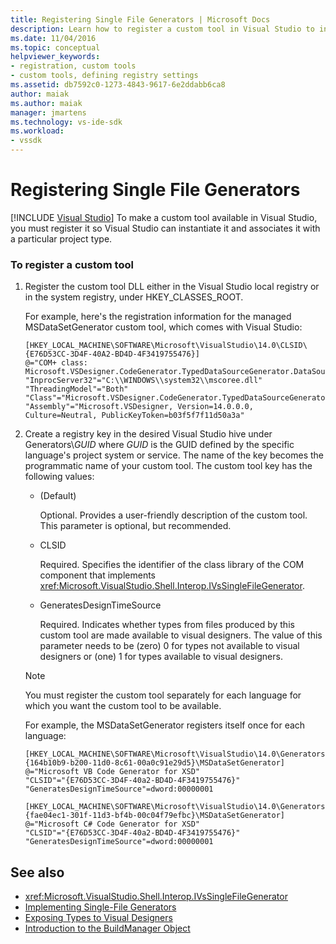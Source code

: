 ```yaml
---
title: Registering Single File Generators | Microsoft Docs
description: Learn how to register a custom tool in Visual Studio to instantiate it and associate it with a particular project type.
ms.date: 11/04/2016
ms.topic: conceptual
helpviewer_keywords:
- registration, custom tools
- custom tools, defining registry settings
ms.assetid: db7592c0-1273-4843-9617-6e2ddabb6ca8
author: maiak
ms.author: maiak
manager: jmartens
ms.technology: vs-ide-sdk
ms.workload:
- vssdk
---
```

# Registering Single File Generators

 [!INCLUDE [Visual Studio](~/includes/applies-to-version/vs-windows-only.md)]
To make a custom tool available in Visual Studio, you must register it so Visual Studio can instantiate it and associates it with a particular project type.

### To register a custom tool

1. Register the custom tool DLL either in the Visual Studio local registry or in the system registry, under HKEY_CLASSES_ROOT.

    For example, here's the registration information for the managed MSDataSetGenerator custom tool, which comes with Visual Studio:

   ```
   [HKEY_LOCAL_MACHINE\SOFTWARE\Microsoft\VisualStudio\14.0\CLSID\{E76D53CC-3D4F-40A2-BD4D-4F3419755476}]
   @="COM+ class: Microsoft.VSDesigner.CodeGenerator.TypedDataSourceGenerator.DataSourceGeneratorWrapper"
   "InprocServer32"="C:\\WINDOWS\\system32\\mscoree.dll"
   "ThreadingModel"="Both"
   "Class"="Microsoft.VSDesigner.CodeGenerator.TypedDataSourceGenerator.DataSourceGeneratorWrapper"
   "Assembly"="Microsoft.VSDesigner, Version=14.0.0.0, Culture=Neutral, PublicKeyToken=b03f5f7f11d50a3a"
   ```

2. Create a registry key in the desired Visual Studio hive under Generators\\*GUID* where *GUID* is the GUID defined by the specific language's project system or service. The name of the key becomes the programmatic name of your custom tool. The custom tool key has the following values:

   - (Default)

        Optional. Provides a user-friendly description of the custom tool. This parameter is optional, but recommended.

   - CLSID

        Required. Specifies the identifier of the class library of the COM component that implements <xref:Microsoft.VisualStudio.Shell.Interop.IVsSingleFileGenerator>.

   - GeneratesDesignTimeSource

        Required. Indicates whether types from files produced by this custom tool are made available to visual designers. The value of this parameter needs to be (zero) 0 for types not available to visual designers or (one) 1 for types available to visual designers.

   > [!NOTE]
   > You must register the custom tool separately for each language for which you want the custom tool to be available.

    For example, the MSDataSetGenerator registers itself once for each language:

   ```
   [HKEY_LOCAL_MACHINE\SOFTWARE\Microsoft\VisualStudio\14.0\Generators\{164b10b9-b200-11d0-8c61-00a0c91e29d5}\MSDataSetGenerator]
   @="Microsoft VB Code Generator for XSD"
   "CLSID"="{E76D53CC-3D4F-40a2-BD4D-4F3419755476}"
   "GeneratesDesignTimeSource"=dword:00000001

   [HKEY_LOCAL_MACHINE\SOFTWARE\Microsoft\VisualStudio\14.0\Generators\{fae04ec1-301f-11d3-bf4b-00c04f79efbc}\MSDataSetGenerator]
   @="Microsoft C# Code Generator for XSD"
   "CLSID"="{E76D53CC-3D4F-40a2-BD4D-4F3419755476}"
   "GeneratesDesignTimeSource"=dword:00000001
   ```

## See also
- <xref:Microsoft.VisualStudio.Shell.Interop.IVsSingleFileGenerator>
- [Implementing Single-File Generators](../../extensibility/internals/implementing-single-file-generators.md)
- [Exposing Types to Visual Designers](../../extensibility/internals/exposing-types-to-visual-designers.md)
- [Introduction to the BuildManager Object](/previous-versions/8f9kffa8(v=vs.140))